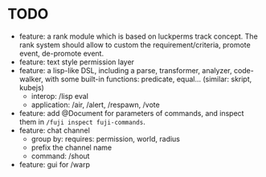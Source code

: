 # TODO

- feature: a rank module which is based on luckperms track concept. The rank system should allow to custom the
  requirement/criteria, promote event, de-promote event.
- feature: text style permission layer
- feature: a lisp-like DSL, including a parse, transformer, analyzer, code-walker, with some built-in functions:
  predicate,
  equal... (similar: skript, kubejs)
  - interop: /lisp eval
  - application: /air, /alert, /respawn, /vote
- feature: add @Document for parameters of commands, and inspect them in `/fuji inspect fuji-commands`.
- feature: chat channel
  - group by: requires: permission, world, radius
  - prefix the channel name
  - command: /shout
- feature: gui for /warp
